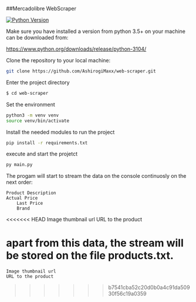 ##Mercadolibre WebScraper

[![Python Version](https://img.shields.io/badge/python-3.7-brightgreen.svg)](https://python.org)

Make sure you have installed a version from python 3.5+ on your machine can be downloaded from:

https://www.python.org/downloads/release/python-3104/


Clone the repository to your local machine:

```bash
git clone https://github.com/AshirogiMaxx/web-scraper.git
```

Enter the project directory

```bash
$ cd web-scraper
```

Set the environment 

```bash
python3 -m venv venv
source venv/bin/activate
```

Install the needed modules to run the project 
```bash
pip install -r requirements.txt
```

execute and start the projetct

```bash
py main.py
```

The progam will start to stream the data on the console continuosly on the next order:        
        
	Product Description
	Actual Price
        Last Price
        Brand
<<<<<<< HEAD
		Image thumbnail url
		URL to the product
		
apart from this data, the stream will be stored on the file products.txt.     
=======
	Image thumbnail url
	URL to the product
        
>>>>>>> b7541cba52c20d0b0a4c91da50930f56c19a0359


